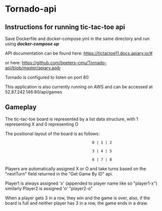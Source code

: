 # Tornado-api
## Instructions for running tic-tac-toe api
Save Dockerfile and docker-compose.yml in the same directory and run using **_docker-compose up_**

API documentation can be found here: https://tictactoe11.docs.apiary.io/#

or here: https://github.com/bpeters-cmu/Tornado-api/blob/master/apiary.apib

Tornado is configured to listen on port 80

This application is also currently running on AWS and can be accessed at 52.87.242.146:80/api/games
  
## Gameplay
The tic-tac-toe board is represented by a list data structure, with 1 representing X and 0 representing O

The positional layout of the board is as follows:

                                            0 | 1 | 2

                                            3 | 4 | 5

                                            6 | 7 | 8

Players are automatically assigned X or O and take turns based on the "nextTurn" field returned in the "Get Game By ID" api. 

Player1 is always assigned 'x' (appended to player name like so "player1-x") similarly Player2 is assigned 'o' "player2-o"

When a player gets 3 in a row, they win and the game is over, also, if the board is full and neither player has 3 in a row, the game ends in a draw.
